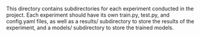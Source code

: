 This directory contains subdirectories for each experiment conducted in the project. Each experiment should have its own train.py, test.py, and config.yaml files, as well as a results/ subdirectory to store the results of the experiment, and a models/ subdirectory to store the trained models.
